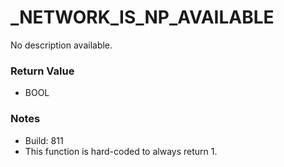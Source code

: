 # _NETWORK_IS_NP_AVAILABLE

No description available.

### Return Value
* BOOL

### Notes
* Build: 811
* This function is hard-coded to always return 1.

